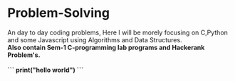 <h1>Problem-Solving</h1>
<p>An day to day coding problems, Here I will be morely focusing on C,Python and some Javascript using Algorithms and Data Structures.
<b><l><br>Also contain Sem-1 C-programming lab programs and 
<b><l>Hackerank Problem's.
<br>
  <br> 
  ```
  print("hello world")
  ```
  
